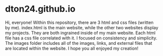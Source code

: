 # dton24.github.io
 Hi, everyone! Within this repository, there are 3 html and css files (written by me).
 index.html is the main website, while the other two websites display my projects. They are both ingrained inside of my main website.
 Each html file has a css file correlated with it. I focused on consistency and simplicity.
 The images folder includes all of the images, links, and external files that are located within the website.
 I hope you all enjoyed my creation!
